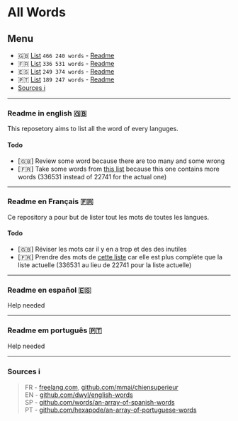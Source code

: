 # All Words

## Menu
- 🇬🇧 [List](https://github.com/PolMrt/allwords/blob/master/en/words.txt) `466 240 words`  - [Readme](https://github.com/PolMrt/allwords#readme-in-english-)
- 🇫🇷 [List](https://github.com/PolMrt/allwords/blob/master/fr/words.txt) `336 531 words` - [Readme](https://github.com/PolMrt/allwords#readme-en-fran%C3%A7ais-)
- 🇪🇸 [List](https://github.com/PolMrt/allwords/blob/master/sp/words.txt) `249 374 words` - [Readme](https://github.com/PolMrt/allwords#readme-en-espa%C3%B1ol-)
- 🇵🇹 [List](https://github.com/PolMrt/allwords/blob/master/pt/words.txt) `189 247 words` - [Readme](https://github.com/PolMrt/allwords#readme-em-português-)
- [Sources ℹ](https://github.com/PolMrt/allwords#sources-%E2%84%B9)

----

### Readme in english 🇬🇧
This reposetory aims to list all the word of every languges.
#### Todo
 - [🇬🇧] Review some word because there are too many and some wrong
 - [🇫🇷] Take some words from [this list](https://raw.githubusercontent.com/mmai/chiensuperieur/master/dictionnaires/liste.de.mots.francais.frgut.txt) because this one contains more words (336531 instead of 22741 for the actual one)





 ----

### Readme en Français 🇫🇷
Ce repository a pour but de lister tout les mots de toutes les langues.
#### Todo
 - [🇬🇧] Réviser les mots car il y en a trop et des des inutiles
 - [🇫🇷] Prendre des mots de [cette liste](https://raw.githubusercontent.com/mmai/chiensuperieur/master/dictionnaires/liste.de.mots.francais.frgut.txt) car elle est plus complète que la liste actuelle (336531 au lieu de 22741 pour la liste actuelle)


----

### Readme en español 🇪🇸
Help needed

----

### Readme em português 🇵🇹
Help needed

----

### Sources ℹ
> FR - [freelang.com](https://www.freelang.com/dictionnaire/dic-francais.php), [github.com/mmai/chiensuperieur](https://raw.githubusercontent.com/mmai/chiensuperieur/master/dictionnaires/liste.de.mots.francais.frgut.txt)<br>
> EN - [github.com/dwyl/english-words](https://github.com/dwyl/english-words)<br>
> SP - [github.com/words/an-array-of-spanish-words](https://github.com/words/an-array-of-spanish-words/blob/master/corpus.txt)<br>
> PT - [github.com/hexapode/an-array-of-portuguese-words](https://github.com/hexapode/an-array-of-portuguese-words/blob/master/words.json)
